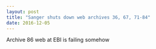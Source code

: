 ```yaml
---
layout: post
title: "Sanger shuts down web archives 36, 67, 71-84"
date: 2016-12-05
---
```


Archive 86 web at EBI is failing somehow

